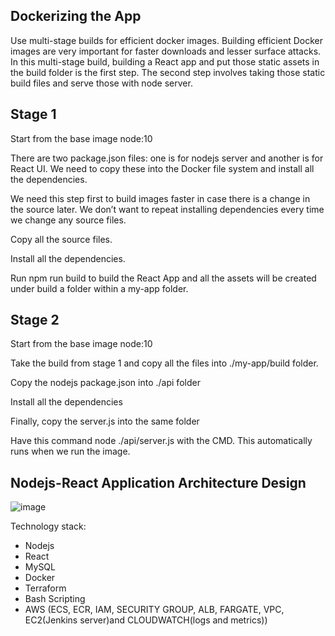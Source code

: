 ## Dockerizing the App

Use multi-stage builds for efficient docker images. Building efficient Docker images are very important for faster downloads and lesser surface attacks. In this multi-stage build, building a React app and put those static assets in the build folder is the first step. The second step involves taking those static build files and serve those with node server.

## Stage 1

Start from the base image node:10

There are two package.json files: one is for nodejs server and another is for React UI. We need to copy these into the Docker file system and install all the dependencies.

We need this step first to build images faster in case there is a change in the source later. We don’t want to repeat installing dependencies every time we change any source files.

Copy all the source files.

Install all the dependencies.

Run npm run build to build the React App and all the assets will be created under build a folder within a my-app folder.

## Stage 2

Start from the base image node:10

Take the build from stage 1 and copy all the files into ./my-app/build folder.

Copy the nodejs package.json into ./api folder

Install all the dependencies

Finally, copy the server.js into the same folder

Have this command node ./api/server.js with the CMD. This automatically runs when we run the image.


## Nodejs-React Application Architecture Design

![image](https://user-images.githubusercontent.com/59709429/134820678-2f6a7a5e-9b5a-4399-87bc-198242c5279a.png)

Technology stack:
- Nodejs
- React
- MySQL
- Docker
- Terraform
- Bash Scripting 
- AWS (ECS, ECR, IAM, SECURITY GROUP, ALB, FARGATE, VPC, EC2(Jenkins server)and CLOUDWATCH(logs and metrics))
